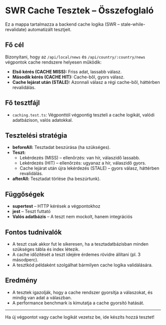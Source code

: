 # SWR Cache Tesztek – Összefoglaló

Ez a mappa tartalmazza a backend cache logika (SWR – stale-while-revalidate) automatizált tesztjeit.

## Fő cél

Bizonyítani, hogy az `/api/local/news` és `/api/country/:country/news` végpontok cache rendszere helyesen működik:
- **Első kérés (CACHE MISS):** Friss adat, lassabb válasz.
- **Második kérés (CACHE HIT):** Cache-ből, gyors válasz.
- **Cache lejárat után (STALE):** Azonnali válasz a régi cache-ből, háttérben revalidálás.

## Fő tesztfájl
- `caching.test.ts`: Végponttól végpontig teszteli a cache logikát, valódi adatbázison, valós adatokkal.

## Tesztelési stratégia
- **beforeAll:** Tesztadat beszúrása (ha szükséges).
- **Teszt:**
  - Lekérdezés (MISS) – ellenőrzés: van hír, válaszidő lassabb.
  - Lekérdezés (HIT) – ellenőrzés: ugyanaz a hír, válaszidő gyors.
  - Cache lejárat után újra lekérdezés (STALE) – gyors válasz, háttérben revalidálás.
- **afterAll:** Tesztadat törlése (ha beszúrtunk).

## Függőségek
- **supertest** – HTTP kérések a végpontokhoz
- **jest** – Teszt futtató
- **Valós adatbázis** – A teszt nem mockolt, hanem integrációs

## Fontos tudnivalók
- A teszt csak akkor fut le sikeresen, ha a tesztadatbázisban minden szükséges tábla és index létezik.
- A cache időzítését a teszt idejére érdemes rövidre állítani (pl. 3 másodperc).
- A tesztkód példaként szolgálhat bármilyen cache logika validálására.

## Eredmény
- A tesztek igazolják, hogy a cache rendszer gyorsítja a válaszokat, és mindig van adat a válaszban.
- A performance benchmark is kimutatja a cache gyorsító hatását.

---

Ha új végpontot vagy cache logikát vezetsz be, ide készíts hozzá tesztet!
